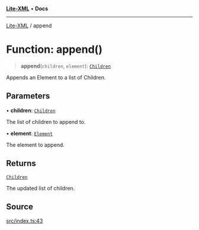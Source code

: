 [**Lite-XML**](../README.md) • **Docs**

***

[Lite-XML](../globals.md) / append

# Function: append()

> **append**(`children`, `element`): [`Children`](../type-aliases/Children.md)

Appends an Element to a list of Children.

## Parameters

• **children**: [`Children`](../type-aliases/Children.md)

The list of children to append to.

• **element**: [`Element`](../interfaces/Element.md)

The element to append.

## Returns

[`Children`](../type-aliases/Children.md)

The updated list of children.

## Source

[src/index.ts:43](https://github.com/softcraft-development/lite-xml/blob/be242627cf8417fe0a6285d9827d78d365de7d02/src/index.ts#L43)
